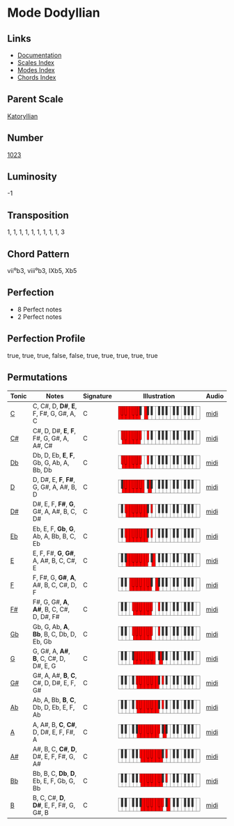 # Mode Dodyllian

## Links

- [Documentation](README.md)
- [Scales Index](Scales.md)
- [Modes Index](Modes.md)
- [Chords Index](Chords.md)

## Parent Scale

[Katoryllian](ScaleKatoryllian.md)

## Number

[1023](https://ianring.com/musictheory/scales/1023)

## Luminosity

-1

## Transposition

1, 1, 1, 1, 1, 1, 1, 1, 1, 3

## Chord Pattern

vii⁰b3, viii⁰b3, IXb5, Xb5

## Perfection

- 8 Perfect notes
- 2 Perfect notes

## Perfection Profile

true, true, true, false, false, true, true, true, true, true

## Permutations

| Tonic | Notes | Signature | Illustration | Audio |
|-------|-------|-----------|--------------|-------|
| [C](ModeCNaturalDodyllian.md) | C, C#, D, **D#**, **E**, F, F#, G, G#, A, C | C | ![CNaturalDodyllian](ModeCNaturalDodyllian.png) | [midi](https://github.com/edipermadi/music/blob/main/docs/ModeCNaturalDodyllian.mid?raw=true) |
| [C#](ModeCSharpDodyllian.md) | C#, D, D#, **E**, **F**, F#, G, G#, A, A#, C# | C | ![CSharpDodyllian](ModeCSharpDodyllian.png) | [midi](https://github.com/edipermadi/music/blob/main/docs/ModeCSharpDodyllian.mid?raw=true) |
| [Db](ModeDFlatDodyllian.md) | Db, D, Eb, **E**, **F**, Gb, G, Ab, A, Bb, Db | C | ![DFlatDodyllian](ModeDFlatDodyllian.png) | [midi](https://github.com/edipermadi/music/blob/main/docs/ModeDFlatDodyllian.mid?raw=true) |
| [D](ModeDNaturalDodyllian.md) | D, D#, E, **F**, **F#**, G, G#, A, A#, B, D | C | ![DNaturalDodyllian](ModeDNaturalDodyllian.png) | [midi](https://github.com/edipermadi/music/blob/main/docs/ModeDNaturalDodyllian.mid?raw=true) |
| [D#](ModeDSharpDodyllian.md) | D#, E, F, **F#**, **G**, G#, A, A#, B, C, D# | C | ![DSharpDodyllian](ModeDSharpDodyllian.png) | [midi](https://github.com/edipermadi/music/blob/main/docs/ModeDSharpDodyllian.mid?raw=true) |
| [Eb](ModeEFlatDodyllian.md) | Eb, E, F, **Gb**, **G**, Ab, A, Bb, B, C, Eb | C | ![EFlatDodyllian](ModeEFlatDodyllian.png) | [midi](https://github.com/edipermadi/music/blob/main/docs/ModeEFlatDodyllian.mid?raw=true) |
| [E](ModeENaturalDodyllian.md) | E, F, F#, **G**, **G#**, A, A#, B, C, C#, E | C | ![ENaturalDodyllian](ModeENaturalDodyllian.png) | [midi](https://github.com/edipermadi/music/blob/main/docs/ModeENaturalDodyllian.mid?raw=true) |
| [F](ModeFNaturalDodyllian.md) | F, F#, G, **G#**, **A**, A#, B, C, C#, D, F | C | ![FNaturalDodyllian](ModeFNaturalDodyllian.png) | [midi](https://github.com/edipermadi/music/blob/main/docs/ModeFNaturalDodyllian.mid?raw=true) |
| [F#](ModeFSharpDodyllian.md) | F#, G, G#, **A**, **A#**, B, C, C#, D, D#, F# | C | ![FSharpDodyllian](ModeFSharpDodyllian.png) | [midi](https://github.com/edipermadi/music/blob/main/docs/ModeFSharpDodyllian.mid?raw=true) |
| [Gb](ModeGFlatDodyllian.md) | Gb, G, Ab, **A**, **Bb**, B, C, Db, D, Eb, Gb | C | ![GFlatDodyllian](ModeGFlatDodyllian.png) | [midi](https://github.com/edipermadi/music/blob/main/docs/ModeGFlatDodyllian.mid?raw=true) |
| [G](ModeGNaturalDodyllian.md) | G, G#, A, **A#**, **B**, C, C#, D, D#, E, G | C | ![GNaturalDodyllian](ModeGNaturalDodyllian.png) | [midi](https://github.com/edipermadi/music/blob/main/docs/ModeGNaturalDodyllian.mid?raw=true) |
| [G#](ModeGSharpDodyllian.md) | G#, A, A#, **B**, **C**, C#, D, D#, E, F, G# | C | ![GSharpDodyllian](ModeGSharpDodyllian.png) | [midi](https://github.com/edipermadi/music/blob/main/docs/ModeGSharpDodyllian.mid?raw=true) |
| [Ab](ModeAFlatDodyllian.md) | Ab, A, Bb, **B**, **C**, Db, D, Eb, E, F, Ab | C | ![AFlatDodyllian](ModeAFlatDodyllian.png) | [midi](https://github.com/edipermadi/music/blob/main/docs/ModeAFlatDodyllian.mid?raw=true) |
| [A](ModeANaturalDodyllian.md) | A, A#, B, **C**, **C#**, D, D#, E, F, F#, A | C | ![ANaturalDodyllian](ModeANaturalDodyllian.png) | [midi](https://github.com/edipermadi/music/blob/main/docs/ModeANaturalDodyllian.mid?raw=true) |
| [A#](ModeASharpDodyllian.md) | A#, B, C, **C#**, **D**, D#, E, F, F#, G, A# | C | ![ASharpDodyllian](ModeASharpDodyllian.png) | [midi](https://github.com/edipermadi/music/blob/main/docs/ModeASharpDodyllian.mid?raw=true) |
| [Bb](ModeBFlatDodyllian.md) | Bb, B, C, **Db**, **D**, Eb, E, F, Gb, G, Bb | C | ![BFlatDodyllian](ModeBFlatDodyllian.png) | [midi](https://github.com/edipermadi/music/blob/main/docs/ModeBFlatDodyllian.mid?raw=true) |
| [B](ModeBNaturalDodyllian.md) | B, C, C#, **D**, **D#**, E, F, F#, G, G#, B | C | ![BNaturalDodyllian](ModeBNaturalDodyllian.png) | [midi](https://github.com/edipermadi/music/blob/main/docs/ModeBNaturalDodyllian.mid?raw=true) |
